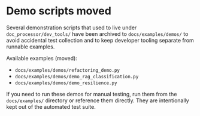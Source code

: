 Demo scripts moved
==================

Several demonstration scripts that used to live under `doc_processor/dev_tools/` have
been archived to `docs/examples/demos/` to avoid accidental test collection and to
keep developer tooling separate from runnable examples.

Available examples (moved):
- `docs/examples/demos/refactoring_demo.py`
- `docs/examples/demos/demo_rag_classification.py`
- `docs/examples/demos/demo_resilience.py`

If you need to run these demos for manual testing, run them from the `docs/examples/`
directory or reference them directly. They are intentionally kept out of the automated
test suite.
